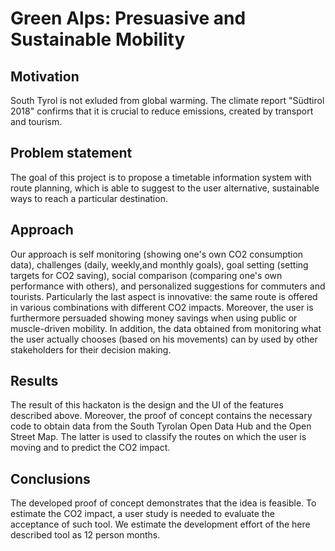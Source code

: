 # Green Alps: Presuasive and Sustainable Mobility

## Motivation
South Tyrol is not exluded from global warming. The climate report "Südtirol 2018" confirms that it is crucial to reduce emissions, created by transport and tourism. 

## Problem statement
The goal of this project is to propose a timetable information system with route planning, which is able to suggest to the user alternative, sustainable ways to reach a particular destination.

## Approach
Our approach is self monitoring (showing one's own CO2 consumption data), challenges (daily, weekly,and monthly goals), goal setting (setting targets for CO2 saving), social comparison (comparing one's own performance with others), and personalized suggestions for commuters and tourists. Particularly the last aspect is innovative: the same route is offered in various combinations with different CO2 impacts. Moreover, the user is furthermore persuaded showing money savings when using public or muscle-driven mobility. In addition, the data obtained from monitoring what the user actually chooses (based on his movements) can by used by other stakeholders for their decision making.

## Results
The result of this hackaton is the design and the UI of the features described above. Moreover, the proof of concept contains the necessary code to obtain data from the South Tyrolan Open Data Hub and the Open Street Map. The latter is used to classify the routes on which the user is moving and to predict the CO2 impact. 

## Conclusions
The developed proof of concept demonstrates that the idea is feasible. To estimate the CO2 impact, a user study is needed to evaluate the acceptance of such tool. We estimate the development effort of the here described tool as 12 person months.
